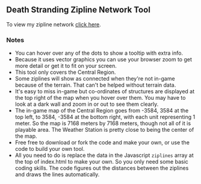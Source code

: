 ## Death Stranding Zipline Network Tool

To view my zipline network [click here](http://smcnabb.github.io/death-stranding-zipline-network/).

### Notes

* You can hover over any of the dots to show a tooltip with extra info.
* Because it uses vector graphics you can use your browser zoom to get more detail or get it to fit on your screen.
* This tool only covers the Central Region.
* Some ziplines will show as connected when they're not in-game because of the terrain. That can't be helped without terrain data.
* It's easy to miss in-game but co-ordinates of structures are displayed at the top right of the map when you hover over them. You may have to look at a dark wall and zoom in or out to see them clearly.
* The in-game map of the Central Region goes from -3584, 3584 at the top left, to 3584, -3584 at the bottom right, with each unit representing 1 meter. So the map is 7168 meters by 7168 meters, though not all of it is playable area. The Weather Station is pretty close to being the center of the map.
* Free free to download or fork the code and make your own, or use the code to build your own tool.
* All you need to do is replace the data in the Javascript `ziplines` array at the top of index.html to make your own. So you only need some basic coding skills. The code figures out the distances between the ziplines and draws the lines automatically.

